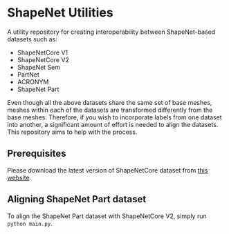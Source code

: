 # ShapeNet Utilities

A utility repository for creating interoperability between ShapeNet-based datasets such as:

- ShapeNetCore V1
- ShapeNetCore V2
- ShapeNet Sem
- PartNet
- ACRONYM
- ShapeNet Part

Even though all the above datasets share the same set of base meshes, meshes within each of the datasets are transformed differently from the base meshes. Therefore, if you wish to incorporate labels from one dataset into another, a significant amount of effort is needed to align the datasets. This repository aims to help with the process.

## Prerequisites

Please download the latest version of ShapeNetCore dataset from [this website](https://shapenet.org/).

## Aligning ShapeNet Part dataset

To align the ShapeNet Part dataset with ShapeNetCore V2, simply run `python main.py`.